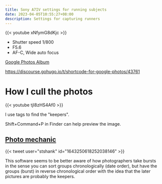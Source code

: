 ```yaml
---
title: Sony A7IV settings for running subjects
date: 2023-04-05T10:55:27+08:00
description: Settings for capturing runners
---
```


{{< youtube xNfymG8dKjc >}}

- Shutter speed 1/800
- F5.6
- AF-C, Wide auto focus

[Google Photos Album](https://photos.app.goo.gl/JEadX4KBqViVFXdm9)

https://discourse.gohugo.io/t/shortcode-for-google-photos/43761

# How I cull the photos

{{< youtube tjI8zHS4Af0 >}}

I use tags to find the "keepers".

Shift+Command+P in Finder can help preview the image.

## [Photo mechanic](https://home.camerabits.com/)

{{< tweet user="stshank" id="1643250618252038146" >}}

This software seems to be better aware of how photographers take bursts in the
sense you can sort groups chronologically (date order), but have the groups
(burst) in reverse chronological order with the idea that the later pictures
are probably the keepers.
